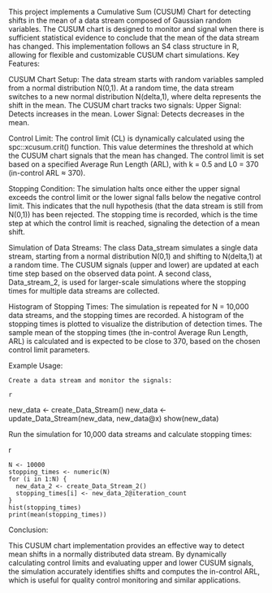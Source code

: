 This project implements a Cumulative Sum (CUSUM) Chart for detecting shifts in the mean of a data stream composed of Gaussian random variables. The CUSUM chart is designed to monitor and signal when there is sufficient statistical evidence to conclude that the mean of the data stream has changed. This implementation follows an S4 class structure in R, allowing for flexible and customizable CUSUM chart simulations.
Key Features:

CUSUM Chart Setup:
The data stream starts with random variables sampled from a normal distribution N(0,1).
At a random time, the data stream switches to a new normal distribution N(delta,1), where delta represents the shift in the mean.
The CUSUM chart tracks two signals:
    Upper Signal: Detects increases in the mean.
    Lower Signal: Detects decreases in the mean.

Control Limit:
The control limit (CL) is dynamically calculated using the spc::xcusum.crit() function. This value determines the threshold at which the CUSUM chart signals that the mean has changed.
The control limit is set based on a specified Average Run Length (ARL), with k = 0.5 and L0 = 370 (in-control ARL ≈ 370).

Stopping Condition:
The simulation halts once either the upper signal exceeds the control limit or the lower signal falls below the negative control limit. This indicates that the null hypothesis (that the data stream is still from N(0,1)) has been rejected.
The stopping time is recorded, which is the time step at which the control limit is reached, signaling the detection of a mean shift.

Simulation of Data Streams:
The class Data_stream simulates a single data stream, starting from a normal distribution N(0,1) and shifting to N(delta,1) at a random time.
The CUSUM signals (upper and lower) are updated at each time step based on the observed data point.
A second class, Data_stream_2, is used for larger-scale simulations where the stopping times for multiple data streams are collected.

Histogram of Stopping Times:
The simulation is repeated for N = 10,000 data streams, and the stopping times are recorded.
A histogram of the stopping times is plotted to visualize the distribution of detection times.
The sample mean of the stopping times (the in-control Average Run Length, ARL) is calculated and is expected to be close to 370, based on the chosen control limit parameters.

Example Usage:

    Create a data stream and monitor the signals:

    r

new_data <- create_Data_Stream()
new_data <- update_Data_Stream(new_data, new_data@x)
show(new_data)

Run the simulation for 10,000 data streams and calculate stopping times:

r

    N <- 10000
    stopping_times <- numeric(N)
    for (i in 1:N) {
      new_data_2 <- create_Data_Stream_2()
      stopping_times[i] <- new_data_2@iteration_count
    }
    hist(stopping_times)
    print(mean(stopping_times))

Conclusion:

This CUSUM chart implementation provides an effective way to detect mean shifts in a normally distributed data stream. By dynamically calculating control limits and evaluating upper and lower CUSUM signals, the simulation accurately identifies shifts and computes the in-control ARL, which is useful for quality control monitoring and similar applications.
